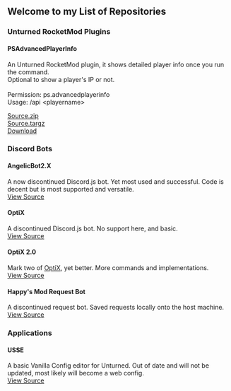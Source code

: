 ## Welcome to my List of Repositories

### Unturned RocketMod Plugins

#### PSAdvancedPlayerInfo
An Unturned RocketMod plugin, it shows detailed player info once you run the command.<br/>
Optional to show a player's IP or not.<br/>
<br/>
Permission: ps.advancedplayerinfo<br/>
Usage: /api \<playername\><br/>

[Source.zip](https://github.com/papershredder432/PSAdvancedPlayerInfo/archive/1.0.0.zip)<br/>
[Source.targz](https://github.com/papershredder432/PSAdvancedPlayerInfo/archive/1.0.0.tar.gz)<br/>
[Download](https://github.com/papershredder432/PSAdvancedPlayerInfo/releases/download/1.0.0/PSAdvancedPlayerInfo.dll)

### Discord Bots
#### AngelicBot2.X
A now discontinued Discord.js bot. Yet most used and successful. Code is decent but is most supported and versatile.<br/>
[View Source](https://github.com/papershredder432/AngelicBot2.x)

#### OptiX
A discontinued Discord.js bot. No support here, and basic.<br/>
[View Source](https://github.com/papershredder432/OptiX)

#### OptiX 2.0
Mark two of [OptiX](https://github.com/papershredder432/OptiX), yet better. More commands and implementations.<br/>
[View Source](https://github.com/papershredder432/OptiX_2.0)

#### Happy's Mod Request Bot
A discontinued request bot. Saved requests locally onto the host machine.<br/>
[View Source](https://github.com/papershredder432/HappysModRequest)

### Applications
#### USSE
A basic Vanilla Config editor for Unturned. Out of date and will not be updated, most likely will become a web config.<br/>
[View Source](https://github.com/papershredder432/USSE)
